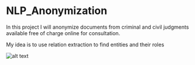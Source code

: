 # NLP_Anonymization

In this project I will anonymize documents from criminal and civil judgments available free of charge online for consultation.

My idea is to use relation extraction to find entities and their roles

![alt text](https://github.com/Gianpe/NLP_Anonymization/images/def_extractor.gif "Logo Title Text 1")